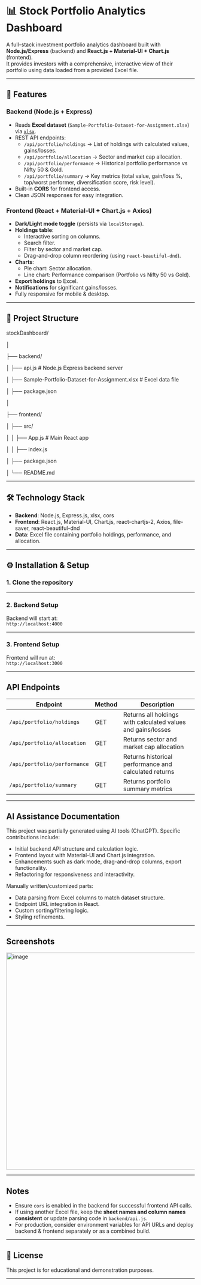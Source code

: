 # 📊 Stock Portfolio Analytics Dashboard

A full-stack investment portfolio analytics dashboard built with **Node.js/Express** (backend) and **React.js + Material-UI + Chart.js** (frontend).  
It provides investors with a comprehensive, interactive view of their portfolio using data loaded from a provided Excel file.

---

## 🚀 Features

### Backend (Node.js + Express)
- Reads **Excel dataset** (`Sample-Portfolio-Dataset-for-Assignment.xlsx`) via [`xlsx`](https://www.npmjs.com/package/xlsx).
- REST API endpoints:
  - `/api/portfolio/holdings` → List of holdings with calculated values, gains/losses.
  - `/api/portfolio/allocation` → Sector and market cap allocation.
  - `/api/portfolio/performance` → Historical portfolio performance vs Nifty 50 & Gold.
  - `/api/portfolio/summary` → Key metrics (total value, gain/loss %, top/worst performer, diversification score, risk level).
- Built-in **CORS** for frontend access.
- Clean JSON responses for easy integration.

### Frontend (React + Material-UI + Chart.js + Axios)
- **Dark/Light mode toggle** (persists via `localStorage`).
- **Holdings table**:
  - Interactive sorting on columns.
  - Search filter.
  - Filter by sector and market cap.
  - Drag-and-drop column reordering (using `react-beautiful-dnd`).
- **Charts**:
  - Pie chart: Sector allocation.
  - Line chart: Performance comparison (Portfolio vs Nifty 50 vs Gold).
- **Export holdings** to Excel.
- **Notifications** for significant gains/losses.
- Fully responsive for mobile & desktop.

---

## 📂 Project Structure

stockDashboard/

│

├── backend/

│ ├── api.js # Node.js Express backend server

│ ├── Sample-Portfolio-Dataset-for-Assignment.xlsx # Excel data file

│ ├── package.json

│

├── frontend/

│ ├── src/

│ │ ├── App.js # Main React app

│ │ ├── index.js

│ ├── package.json

│
└── README.md


---

## 🛠 Technology Stack

- **Backend**: Node.js, Express.js, xlsx, cors
- **Frontend**: React.js, Material-UI, Chart.js, react-chartjs-2, Axios, file-saver, react-beautiful-dnd
- **Data**: Excel file containing portfolio holdings, performance, and allocation.

---

## ⚙️ Installation & Setup

### 1. Clone the repository

---

### 2. Backend Setup
Backend will start at:  
`http://localhost:4000`

---

### 3. Frontend Setup
Frontend will run at:  
`http://localhost:3000`

---

##  API Endpoints

| Endpoint | Method | Description |
|----------|--------|-------------|
| `/api/portfolio/holdings` | GET | Returns all holdings with calculated values and gains/losses |
| `/api/portfolio/allocation` | GET | Returns sector and market cap allocation |
| `/api/portfolio/performance` | GET | Returns historical performance and calculated returns |
| `/api/portfolio/summary` | GET | Returns portfolio summary metrics |

---

##  AI Assistance Documentation

This project was partially generated using AI tools (ChatGPT). Specific contributions include:
- Initial backend API structure and calculation logic.
- Frontend layout with Material-UI and Chart.js integration.
- Enhancements such as dark mode, drag-and-drop columns, export functionality.
- Refactoring for responsiveness and interactivity.

Manually written/customized parts:
- Data parsing from Excel columns to match dataset structure.
- Endpoint URL integration in React.
- Custom sorting/filtering logic.
- Styling refinements.

---

##  Screenshots

<img width="848" height="578" alt="image" src="https://github.com/user-attachments/assets/a26c1c2c-da8c-4d91-8f38-218e7763f306" />


---

##  Notes
- Ensure `cors` is enabled in the backend for successful frontend API calls.
- If using another Excel file, keep the **sheet names and column names consistent** or update parsing code in `backend/api.js`.
- For production, consider environment variables for API URLs and deploy backend & frontend separately or as a combined build.

---

## 📄 License
This project is for educational and demonstration purposes.

---
